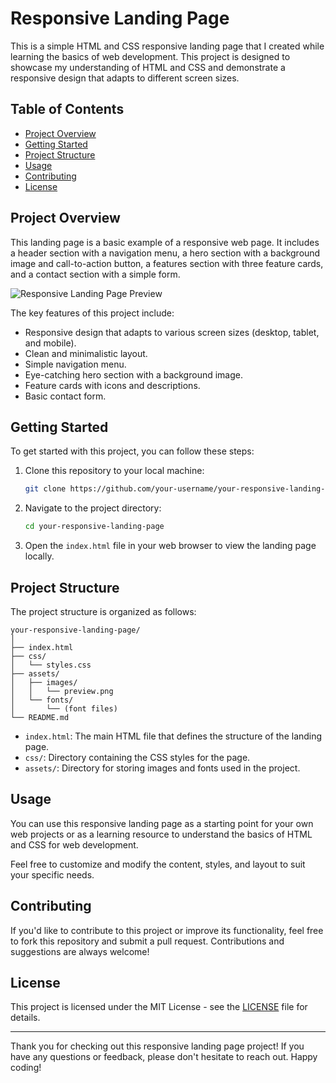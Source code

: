 # Responsive Landing Page

This is a simple HTML and CSS responsive landing page that I created while learning the basics of web development. This project is designed to showcase my understanding of HTML and CSS and demonstrate a responsive design that adapts to different screen sizes.

## Table of Contents

- [Project Overview](#project-overview)
- [Getting Started](#getting-started)
- [Project Structure](#project-structure)
- [Usage](#usage)
- [Contributing](#contributing)
- [License](#license)

## Project Overview

This landing page is a basic example of a responsive web page. It includes a header section with a navigation menu, a hero section with a background image and call-to-action button, a features section with three feature cards, and a contact section with a simple form.

![Responsive Landing Page Preview](assets/images/preview.png)

The key features of this project include:

- Responsive design that adapts to various screen sizes (desktop, tablet, and mobile).
- Clean and minimalistic layout.
- Simple navigation menu.
- Eye-catching hero section with a background image.
- Feature cards with icons and descriptions.
- Basic contact form.

## Getting Started

To get started with this project, you can follow these steps:

1. Clone this repository to your local machine:

   ```bash
   git clone https://github.com/your-username/your-responsive-landing-page.git
   ```

2. Navigate to the project directory:

   ```bash
   cd your-responsive-landing-page
   ```

3. Open the `index.html` file in your web browser to view the landing page locally.

## Project Structure

The project structure is organized as follows:

```
your-responsive-landing-page/
│
├── index.html
├── css/
│   └── styles.css
├── assets/
│   ├── images/
│   │   └── preview.png
│   └── fonts/
│       └── (font files)
└── README.md
```

- `index.html`: The main HTML file that defines the structure of the landing page.
- `css/`: Directory containing the CSS styles for the page.
- `assets/`: Directory for storing images and fonts used in the project.

## Usage

You can use this responsive landing page as a starting point for your own web projects or as a learning resource to understand the basics of HTML and CSS for web development.

Feel free to customize and modify the content, styles, and layout to suit your specific needs.

## Contributing

If you'd like to contribute to this project or improve its functionality, feel free to fork this repository and submit a pull request. Contributions and suggestions are always welcome!

## License

This project is licensed under the MIT License - see the [LICENSE](LICENSE) file for details.

---

Thank you for checking out this responsive landing page project! If you have any questions or feedback, please don't hesitate to reach out. Happy coding!
